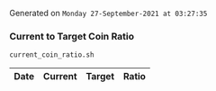 Generated on `Monday 27-September-2021 at 03:27:35`

### Current to Target Coin Ratio
`current_coin_ratio.sh`

Date|Current|Target|Ratio
---|---|---|---
